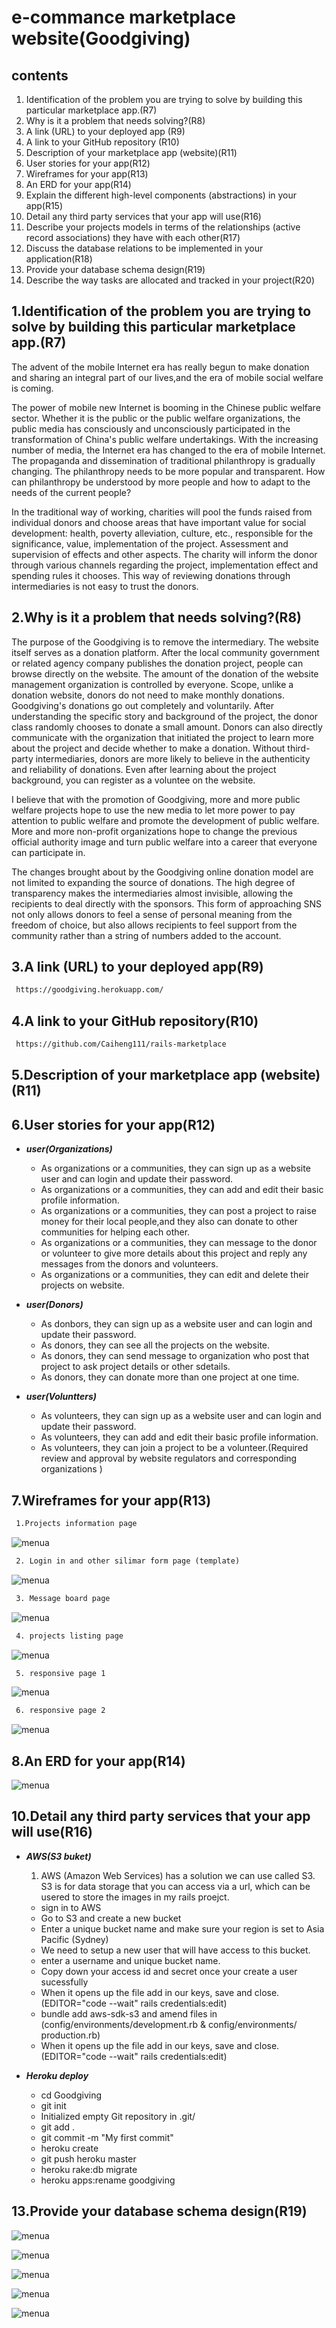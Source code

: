 

# e-commance marketplace website(Goodgiving)

## contents
1. Identification of the problem you are trying to solve by building this particular marketplace app.(R7)
2. Why is it a problem that needs solving?(R8)
3. A link (URL) to your deployed app (R9)
4. A link to your GitHub repository (R10)
5. Description of your marketplace app (website)(R11)
6. User stories for your app(R12)
7. Wireframes for your app(R13)
8. An ERD for your app(R14)
9. Explain the different high-level components (abstractions) in your app(R15)
10. Detail any third party services that your app will use(R16)
11. Describe your projects models in terms of the relationships (active record associations) they have with each      other(R17)
12. Discuss the database relations to be implemented in your application(R18)
13. Provide your database schema design(R19)
14. Describe the way tasks are allocated and tracked in your project(R20)



## 1.Identification of the problem you are trying to solve by building this particular marketplace app.(R7)
The advent of the mobile Internet era has really begun to make donation and sharing an integral part of our lives,and the era of mobile social welfare is coming.

The power of mobile new Internet is booming in the Chinese public welfare sector. Whether it is the public or the public welfare organizations, the public media has consciously and unconsciously participated in the transformation of China's public welfare undertakings. With the increasing number of media, the Internet era has changed to the era of mobile Internet. The propaganda and dissemination of traditional philanthropy is gradually changing. The philanthropy needs to be more popular and transparent. How can philanthropy be understood by more people and how to adapt to the needs of the current people?

In the traditional way of working, charities will pool the funds raised from individual donors and choose areas that have important value for social development: health, poverty alleviation, culture, etc., responsible for the significance, value, implementation of the project. Assessment and supervision of effects and other aspects. The charity will inform the donor through various channels regarding the project, implementation effect and spending rules it chooses. This way of reviewing donations through intermediaries is not easy to trust the donors.



## 2.Why is it a problem that needs solving?(R8)

The purpose of the Goodgiving is to remove the intermediary. The website itself serves as a donation platform. After the local community government or related agency company publishes the donation project, people can browse directly on the website. The amount of the donation of the website management organization is controlled by everyone. Scope, unlike a donation website, donors do not need to make monthly donations. Goodgiving's donations go out completely and voluntarily. After understanding the specific story and background of the project, the donor class randomly chooses to donate a small amount. Donors can also directly communicate with the organization that initiated the project to learn more about the project and decide whether to make a donation. Without third-party intermediaries, donors are more likely to believe in the authenticity and reliability of donations. Even after learning about the project background, you can register as a voluntee on the website.

I believe that with the promotion of Goodgiving, more and more public welfare projects hope to use the new media to let more power to pay attention to public welfare and promote the development of public welfare. More and more non-profit organizations hope to change the previous official authority image and turn public welfare into a career that everyone can participate in.

The changes brought about by the Goodgiving online donation model are not limited to expanding the source of donations. The high degree of transparency makes the intermediaries almost invisible, allowing the recipients to deal directly with the sponsors. This form of approaching SNS not only allows donors to feel a sense of personal meaning from the freedom of choice, but also allows recipients to feel support from the community rather than a string of numbers added to the account.


## 3.A link (URL) to your deployed app(R9)

```txt
 https://goodgiving.herokuapp.com/
```


## 4.A link to your GitHub repository(R10)

```txt
 https://github.com/Caiheng111/rails-marketplace
```


## 5.Description of your marketplace app (website)(R11)




## 6.User stories for your app(R12)



* ***user(Organizations)***

  *  As organizations or a communities, they can sign up as a website user and can login and update their            password. 
  *  As organizations or a communities, they can add and edit their basic profile information.
  *  As organizations or a communities, they can post a project to raise money for their local people,and they       also can donate to other communities for helping each other.
  *  As organizations or a communities, they can message to the donor or volunteer to give more details about        this project and reply any messages from the donors and volunteers.
  *  As organizations or a communities, they can edit and delete their projects on website.

* ***user(Donors)***

  *  As donbors, they can sign up as a website user and can login and update their password. 
  *  As donors, they can see all the projects on the website.
  *  As donors, they can send message to organization who post that project to ask project details or other sdetails.
  *  As donors, they can donate more than one project at one time.
  

* ***user(Voluntters)***

  *  As volunteers, they can sign up as a website user and can login and update their password. 
  *  As volunteers, they can add and edit their basic profile information.
  *  As volunteers, they can join a project to be a volunteer.(Required review and approval by website regulators    and corresponding organizations )



## 7.Wireframes for your app(R13)

```txt
 1.Projects information page
```
![menua](docs/heng-T2A2-Marketplace-project-show.png)


```txt
 2. Login in and other silimar form page (template)
```

![menua](docs/heng-T2A2-Marketplace-login-form.png)

```txt
 3. Message board page
```

![menua](docs/heng-T2A2-Marketplace-message-board.png)

```txt
 4. projects listing page
```

![menua](docs/heng-T2A2-Marketplace-project-projects-listing.png)

```txt
 5. responsive page 1
```

![menua](docs/heng-T2A2-Marketplace-project-responsive1.png)

```txt
 6. responsive page 2
```

![menua](docs/heng-T2A2-Marketplace-project-responsive2.png)


## 8.An ERD for your app(R14)

![menua](docs/heng-T2A2-Marketplace-ERD.png)










## 10.Detail any third party services that your app will use(R16)

* ***AWS(S3 buket)***

    1. AWS (Amazon Web Services) has a solution we can use called S3. S3 is for data storage that you can access via a url, which can be usered to store the images in my rails proejct.

    *  sign in to AWS
    *  Go to S3 and create a new bucket
    *  Enter a unique bucket name and make sure your region is set to Asia Pacific (Sydney)
    *  We need to setup a new user that will have access to this bucket.
    *  enter a username and unique bucket name.
    *  Copy down your access id and secret once your create a user sucessfully
    * When it opens up the file add in our keys, save and close.(EDITOR="code --wait" rails credentials:edit)
    * bundle add aws-sdk-s3 and amend files in (config/environments/development.rb & config/environments/           production.rb)
    * When it opens up the file add in our keys, save and close.(EDITOR="code --wait" rails credentials:edit)


* ***Heroku deploy***

    * cd Goodgiving
    * git init
    * Initialized empty Git repository in .git/
    * git add .
    * git commit -m "My first commit"
    * heroku create
    * git push heroku master
    * heroku rake:db migrate
    * heroku apps:rename goodgiving







## 13.Provide your database schema design(R19)

![menua](docs/heng-T2A2-Marketplace-project-schema1.png)

![menua](docs/heng-T2A2-Marketplace-project-schema2.png)

![menua](docs/heng-T2A2-Marketplace-project-schema3.png)

![menua](docs/heng-T2A2-Marketplace-project-schema4.png)

![menua](docs/heng-T2A2-Marketplace-project-schema5.png)



